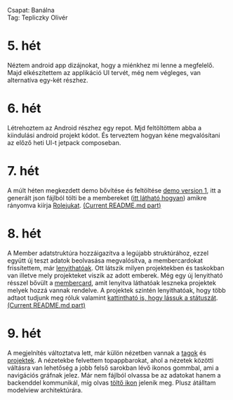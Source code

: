 Csapat: Banálna \
Tag: Tepliczky Olivér

# 5. hét
Néztem android app dizájnokat, hogy a miénkhez mi lenne a megfelelő. Majd elkészítettem az applikáció UI tervét, még nem végleges, van alternatíva egy-két részhez.
# 6. hét
Létrehoztem az Android részhez egy repot. Mjd feltöltöttem abba a kiindulási android projekt kódot. És terveztem hogyan kéne megvalósítani az előző heti UI-t jetpack composeban.
# 7. hét
A múlt héten megkezdett demo bővítése és feltöltése [demo version 1](https://github.com/BME-banalna-temalab/banalna-app/commit/ac6a79112a7ce815b1b409792d3406163852b4a3), itt a generált json fájlból tölti be a membereket ([itt látható hogyan](https://github.com/BME-banalna-temalab/banalna-app/blob/main/README.md#members-preview)) amikre rányomva kiírja [Rolejukat](https://github.com/BME-banalna-temalab/banalna-app/blob/main/demo1_toast.png).
[(Current README.md part)](https://github.com/BME-banalna-temalab/banalna-app/blob/main/README.md#members-preview)
# 8. hét
A Member adatstruktúra hozzáigazítva a legújabb struktúrához, ezzel együtt új teszt adatok beolvasása megvalósítva, a membercardokat frissítettem, már [lenyithatóak](https://github.com/BME-banalna-temalab/banalna-app/raw/main/demo2.png). Ott látszik milyen projektekben és taskokban van illetve mely projekteket viszik az adott emberek.
Még egy új lenyitható résszel bővült a [membercard](https://github.com/BME-banalna-temalab/banalna-app/raw/main/demo2_2.png), amit lenyitva láthatóak leszneka  projektek melyek hozzá vannak rendelve. A projektek szintén lenyithatóak, hogy több adtaot tudjunk meg róluk valamint [kattintható is, hogy lássuk a státuszát](https://github.com/BME-banalna-temalab/banalna-app/raw/main/demo2_toast.png).
[(Current README.md part)](https://github.com/BME-banalna-temalab/banalna-app/blob/main/README.md#updatedweek8-members-preview) 
# 9. hét
A megjelnítés változtatva lett, már külön nézetben vannak a [tagok](https://github.com/BME-banalna-temalab/banalna-app/tree/main#members-preview-1) és [projektek](https://github.com/BME-banalna-temalab/banalna-app/tree/main#projects-preview). A nézetekbe felvettem topappbarokat, ahol a nézetek közötti váltásra van lehetőség a jobb felső sarokban lévő ikonos gommbal, ami a navigációs gráfnak jelez.
Már nem fájlból olvassa be az adatokat hanem a backenddel kommunikál, míg olvas [töltő ikon](https://github.com/BME-banalna-temalab/banalna-app/blob/main/demo3l.png) jelenik meg. Plusz átálltam modelview architektúrára.
